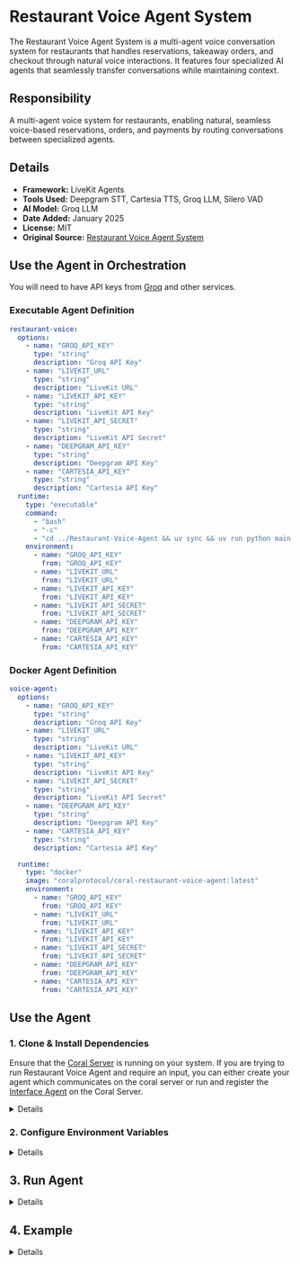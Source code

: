 # Restaurant Voice Agent System

The Restaurant Voice Agent System is a multi-agent voice conversation system for restaurants that handles reservations, takeaway orders, and checkout through natural voice interactions. It features four specialized AI agents that seamlessly transfer conversations while maintaining context.

## Responsibility
A multi-agent voice system for restaurants, enabling natural, seamless voice-based reservations, orders, and payments by routing conversations between specialized agents.

## Details
- **Framework:** LiveKit Agents
- **Tools Used:** Deepgram STT, Cartesia TTS, Groq LLM, Silero VAD
- **AI Model:** Groq LLM
- **Date Added:** January 2025
- **License:** MIT
- **Original Source:** [Restaurant Voice Agent System](https://github.com/livekit/agents/blob/main/examples/voice_agents/restaurant_agent.py)

## Use the Agent in Orchestration
You will need to have API keys from [Groq](https://console.groq.com/keys) and other services.

### Executable Agent Definition 
```yaml
restaurant-voice:
  options:
    - name: "GROQ_API_KEY" 
      type: "string"
      description: "Groq API Key"
    - name: "LIVEKIT_URL"
      type: "string"
      description: "LiveKit URL"
    - name: "LIVEKIT_API_KEY"
      type: "string"
      description: "LiveKit API Key"
    - name: "LIVEKIT_API_SECRET"
      type: "string"
      description: "LiveKit API Secret"
    - name: "DEEPGRAM_API_KEY"
      type: "string"
      description: "Deepgram API Key"
    - name: "CARTESIA_API_KEY"
      type: "string"
      description: "Cartesia API Key"
  runtime:
    type: "executable"
    command:
      - "bash"
      - "-c"
      - "cd ../Restaurant-Voice-Agent && uv sync && uv run python main.py console"
    environment:
      - name: "GROQ_API_KEY"
        from: "GROQ_API_KEY"
      - name: "LIVEKIT_URL"
        from: "LIVEKIT_URL"
      - name: "LIVEKIT_API_KEY"
        from: "LIVEKIT_API_KEY"
      - name: "LIVEKIT_API_SECRET"
        from: "LIVEKIT_API_SECRET"
      - name: "DEEPGRAM_API_KEY"
        from: "DEEPGRAM_API_KEY"
      - name: "CARTESIA_API_KEY"
        from: "CARTESIA_API_KEY"
```

### Docker Agent Definition 
```yaml
voice-agent:
  options:
    - name: "GROQ_API_KEY"
      type: "string"
      description: "Groq API Key"
    - name: "LIVEKIT_URL"
      type: "string"
      description: "LiveKit URL"
    - name: "LIVEKIT_API_KEY"
      type: "string"
      description: "LiveKit API Key"
    - name: "LIVEKIT_API_SECRET"
      type: "string"
      description: "LiveKit API Secret"
    - name: "DEEPGRAM_API_KEY"
      type: "string"
      description: "Deepgram API Key"
    - name: "CARTESIA_API_KEY"
      type: "string"
      description: "Cartesia API Key"

  runtime:
    type: "docker"
    image: "coralprotocol/coral-restaurant-voice-agent:latest"
    environment:
      - name: "GROQ_API_KEY"
        from: "GROQ_API_KEY"
      - name: "LIVEKIT_URL"
        from: "LIVEKIT_URL"
      - name: "LIVEKIT_API_KEY"
        from: "LIVEKIT_API_KEY"
      - name: "LIVEKIT_API_SECRET"
        from: "LIVEKIT_API_SECRET"
      - name: "DEEPGRAM_API_KEY"
        from: "DEEPGRAM_API_KEY"
      - name: "CARTESIA_API_KEY"
        from: "CARTESIA_API_KEY"
```

## Use the Agent

### 1. Clone & Install Dependencies

Ensure that the [Coral Server](https://github.com/Coral-Protocol/coral-server) is running on your system. If you are trying to run Restaurant Voice Agent and require an input, you can either create your agent which communicates on the coral server or run and register the [Interface Agent](https://github.com/Coral-Protocol/Coral-Interface-Agent) on the Coral Server.

<details>

```bash
# In a new terminal clone the repository:
git clone https://github.com/Coral-Protocol/Restaurant-Voice-Agent.git

# Navigate to the project directory:
cd Restaurant-Voice-Agent
# Install `uv`:
pip install uv

# Install dependencies from `pyproject.toml` using `uv`:
uv sync
```

</details>

### 2. Configure Environment Variables

<details>

Copy the example file and add your API keys:

```bash
cp .env.example .env
```

Update `.env` with:
- `LIVEKIT_URL`
- `LIVEKIT_API_KEY` ([Get LiveKit API Key](https://cloud.livekit.io/))
- `LIVEKIT_API_SECRET` ([Get LiveKit API Secret](https://cloud.livekit.io/))
- `GROQ_API_KEY` ([Get Groq API Key](https://console.groq.com/keys))
- `DEEPGRAM_API_KEY` ([Get Deepgram API Key](https://deepgram.com/))
- `CARTESIA_API_KEY` ([Get Cartesia API Key](https://play.cartesia.ai/keys))

</details>

## 3. Run Agent
<details>

```bash
uv run python main.py console
```

</details>

## 4. Example
<details>

## Agent System

### 🏪 Greeter Agent
Welcomes customers, presents menu (Pizza $10, Salad $5, Ice Cream $3, Coffee $2), and routes to specialized agents.

### 📅 Reservation Agent
Handles dining reservations - collects time, customer name, and phone number.

### 🥡 Takeaway Agent
Processes food orders - takes orders from menu, clarifies requests, confirms details.

### 💳 Checkout Agent
Handles payments - calculates expenses, collects contact info and credit card details.

## Usage Examples

<details>

**Getting Started:**
1. Start the agent using `uv run python main.py console`
2. The Greeter Agent will automatically welcome you to the restaurant
3. Say "Hi!" or any greeting to initiate the conversation
4. The agent will then listen to other agent calling it (for example interface agent)
5. Continue your conversation naturally - the system will route you to the appropriate specialized agent

**Making a Reservation:**
1. Say: "I'd like to make a reservation"
2. The system routes you to the Reservation Agent
3. Provide preferred time, name, and phone
4. Confirm details

**Ordering Takeaway:**
1. Say: "I want to order food"
2. The system routes you to the Takeaway Agent
3. Place order from menu
4. Get routed to Checkout Agent for payment
5. Provide payment information and complete transaction

</details>

## Creator Details
- **Name:** Ahsen Tahir
- **Affiliation**: Coral Protocol
- **Contact**: [Discord](https://discord.com/invite/Xjm892dtt3)

